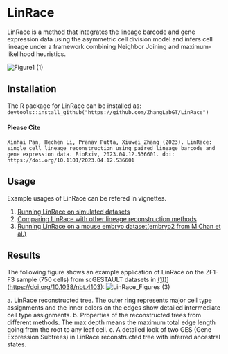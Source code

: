 # LinRace
LinRace is a method that integrates the lineage barcode and gene expression data using the asymmetric cell division model and infers cell lineage under a framework combining Neighbor Joining and maximum-likelihood heuristics.

![Figure1 (1)](https://user-images.githubusercontent.com/39555451/216690081-b1e437a3-ca60-4df4-9e43-ea6de0df3614.jpg)

## Installation
The R package for LinRace can be installed as:
`devtools::install_github("https://github.com/ZhangLabGT/LinRace")`

#### Please Cite

```
Xinhai Pan, Hechen Li, Pranav Putta, Xiuwei Zhang (2023). LinRace: single cell lineage reconstruction using paired lineage barcode and gene expression data. BioRxiv, 2023.04.12.536601. doi: https://doi.org/10.1101/2023.04.12.536601
```

## Usage
Example usages of LinRace can be refered in vignettes.
1. [Running LinRace on simulated datasets](vignettes/LinRace_test.Rmd)
2. [Comparing LinRace with other lineage reconstruction methods](vignettes/LinRace_compare.Rmd)
3. [Running LinRace on a mouse embryo dataset(embryo2 from M.Chan et al.)](vignettes/Mouse_test.Rmd)

## Results

The following figure shows an example application of LinRace on the ZF1-F3 sample (750 cells) from scGESTAULT datasets in [(1))](https://doi.org/10.1038/nbt.4103)](https://doi.org/10.1038/nbt.4103):
![LinRace_Figures (3)](https://github.com/ZhangLabGT/LinRace/assets/39555451/789a707d-7fe7-4e22-9c3f-d39d77234541)

a. LinRace reconstructed tree. The outer ring represents major cell type assignments and the inner colors on the edges show detailed intermediate cell type assignments. 
b. Properties of the reconstructed trees from different methods. The max depth means the maximum total edge length going from the root to any leaf cell. 
c. A detailed look of two GES (Gene Expression Subtrees) in LinRace reconstructed tree with inferred ancestral states.
